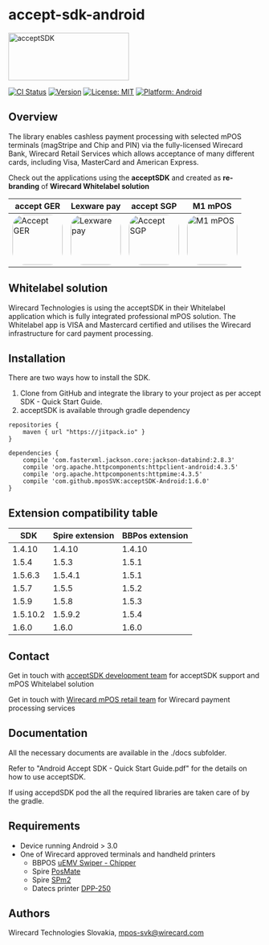 # accept-sdk-android

<img src="https://raw.githubusercontent.com/mposSVK/acceptSDK/master/docs/logo.png" alt="acceptSDK" width=240 height=95>

[![CI Status](http://img.shields.io/travis/WirecardMobileServices/acceptSDK-Android.svg)](https://travis-ci.org/WirecardMobileServices/acceptSDK-Android)
[![Version](https://jitpack.io/v/mposSVK/acceptSDK-Android.svg)](https://jitpack.io/#mposSVK/acceptSDK-Android)
[![License: MIT](https://img.shields.io/badge/License-MIT-blue.svg)](https://opensource.org/licenses/MIT)
[![Platform: Android](https://img.shields.io/badge/platform-Android-green.svg)](https://img.shields.io/badge/platform-Android-green.svg)

## Overview
The library enables cashless payment processing with selected mPOS terminals (magStripe and Chip and PIN) via the fully-licensed Wirecard Bank, Wirecard Retail Services which allows acceptance of many different cards, including Visa, MasterCard and American Express.

Check out the applications using the **acceptSDK** and created as **re-branding** of **Wirecard Whitelabel solution** 

accept GER|Lexware pay|accept SGP|M1 mPOS|
-------|-----------|-------|------|
[<img style="border-radius: 25px;" src="https://lh3.googleusercontent.com/Mlm08oH9l4e-Q-QO-FQiIZaVPXo4CDNAzxZGLWR46iTWCwCmDsO4mp8Uru5tYB0LyGvF=w300-rw" alt="Accept GER" width=100 height=100>](https://play.google.com/store/apps/details?id=de.wirecard.accept.de "Accept GER")|[<img style="border-radius: 25px;" src="https://lh3.googleusercontent.com/yMuOKlGiCeNNmf5AKe87CqDX2QETD6dl8uBgU04ZvVlpHZqjSoxTqMLnjjXpwasF8Nh-=w300-rw" width=100 height=100 alt="Lexware pay">](https://play.google.com/store/apps/details?id=de.wirecard.accept.lexware "Lexware pay")|[<img  style="border-radius: 25px;" src="https://lh3.googleusercontent.com/HtgJJ8HhiupQlz2TC1FXIPHR2mXYz0ZCngg4U0FOFJL3-UaHYmyXYCdBoVRjqIRXKio=w300-rw" width=100 height=100 alt="Accept SGP">](https://play.google.com/store/apps/details?id=de.wirecard.accept.sgp "Accept SGP")|[<img  style="border-radius: 25px;" src="https://lh3.googleusercontent.com/XkPySwvwqMmj03E2gHL4WgLlANfb4zq6XN5n0mq1BqVimPh4nslFccrIcVjs4oNYmw0=w300-rw" width=100 height=100 alt="M1 mPOS">](https://play.google.com/store/apps/details?id=de.wirecard.accept.m1 "M1 mPOS")|
## Whitelabel solution
Wirecard Technologies is using the acceptSDK in their Whitelabel application which is fully integrated professional mPOS solution. The Whitelabel app is VISA and Mastercard certified and utilises the Wirecard infrastructure for card payment processing.

## Installation
There are two ways how to install the SDK.

1. Clone from GitHub and integrate the library to your project as per accept SDK - Quick Start Guide.
2. acceptSDK is available through gradle dependency
```
repositories {
	maven { url "https://jitpack.io" }
}

dependencies {
    compile 'com.fasterxml.jackson.core:jackson-databind:2.8.3'
	compile 'org.apache.httpcomponents:httpclient-android:4.3.5'
    compile 'org.apache.httpcomponents:httpmime:4.3.5'
	compile 'com.github.mposSVK:acceptSDK-Android:1.6.0'
}
```

## Extension compatibility table
SDK|Spire extension|BBPos extension|
--------|--------|--------|
1.4.10|1.4.10|1.4.10|
1.5.4|1.5.3|1.5.1|
1.5.6.3|1.5.4.1|1.5.1|
1.5.7|1.5.5|1.5.2|
1.5.9|1.5.8|1.5.3|
1.5.10.2|1.5.9.2|1.5.4|
1.6.0|1.6.0|1.6.0|

## Contact
Get in touch with [acceptSDK development team](mailto://mpos-svk@wirecard.com "acceptSDK") for acceptSDK support and mPOS Whitelabel solution

Get in touch with [Wirecard mPOS retail team](mailto://retail.mpos@wirecard.com  "mpos Retails") for Wirecard payment processing services

## Documentation

All the necessary documents are available in the ./docs subfolder.

Refer to "Android Accept SDK - Quick Start Guide.pdf" for the details on how to use acceptSDK.

If using accepdSDK pod the all the required libraries are taken care of by the gradle.

## Requirements
* Device running Android > 3.0
* One of Wirecard approved terminals and handheld printers
	* BBPOS [uEMV Swiper - Chipper](http://bbpos.com/en/solutions/hardware/ "Chipper")
	* Spire [PosMate](http://www.spirepayments.com/product/posmate/ "PosMate")
	* Spire [SPm2](http://www.spirepayments.com/product/spm2/ "SPm2")
	* Datecs printer [DPP-250](http://www.datecs.bg/en/products/61 "DPP-250")

## Authors

   Wirecard Technologies Slovakia,  mpos-svk@wirecard.com 
   

